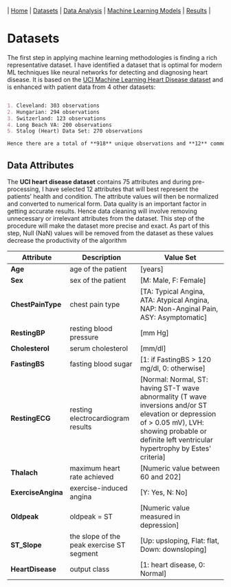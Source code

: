 | [Home](./README.md)      | [Datasets](./Datasets.md)      | [Data Analysis](./DataAnalysis.md)      | [Machine Learning Models](./MLModels.md)      | [Results](./Findings.md)      |

# Datasets

The first step in applying machine learning methodologies is finding a rich representative dataset. I have identified a dataset that is optimal for modern ML techniques like neural networks for detecting and diagnosing heart disease. It is based on the [UCI Machine Learning Heart Disease dataset](https://archive.ics.uci.edu/ml/datasets/heart+disease) and is enhanced with patient data from 4 other datasets:

```markdown

1. Cleveland: 303 observations
2. Hungarian: 294 observations
3. Switzerland: 123 observations
4. Long Beach VA: 200 observations
5. Stalog (Heart) Data Set: 270 observations

Hence there are a total of **918** unique observations and **12** common attributes available in this enhanced dataset.

```

## Data Attributes

The **UCI heart disease dataset** contains 75 attributes and during pre-processing, I have selected 12 attributes that will best represent the patients’ health and condition. The attribute values will then be normalized and converted to numerical form. Data quality is an important factor in getting accurate results. Hence data cleaning will involve removing unnecessary or irrelevant attributes from the dataset. This step of the procedure will make the dataset more precise and exact. As part of this step, Null (NaN) values will be removed from the dataset as these values decrease the productivity of the algorithm 


| Attribute     | Description | Value Set |
| ---      | ---       | ---         |
| **Age** |    age of the patient      | [years] |
| **Sex**     | sex of the patient |    [M: Male, F: Female]   |
| **ChestPainType** | chest pain type | [TA: Typical Angina, ATA: Atypical Angina, NAP: Non-Anginal Pain, ASY: Asymptomatic] |
| **RestingBP** | resting blood pressure | [mm Hg] |
| **Cholesterol** | serum cholesterol | [mm/dl] |
| **FastingBS** | fasting blood sugar | [1: if FastingBS > 120 mg/dl, 0: otherwise] |
| **RestingECG** | resting electrocardiogram results | [Normal: Normal, ST: having ST-T wave abnormality (T wave inversions and/or ST elevation or depression of > 0.05 mV), LVH: showing probable or definite left ventricular hypertrophy by Estes' criteria] |
| **Thalach** | maximum heart rate achieved | [Numeric value between 60 and 202] |
| **ExerciseAngina** | exercise-induced angina | [Y: Yes, N: No] |
| **Oldpeak** | oldpeak = ST | [Numeric value measured in depression] |
| **ST_Slope**| the slope of the peak exercise ST segment | [Up: upsloping, Flat: flat, Down: downsloping] |
| **HeartDisease** | output class | [1: heart disease, 0: Normal] |






